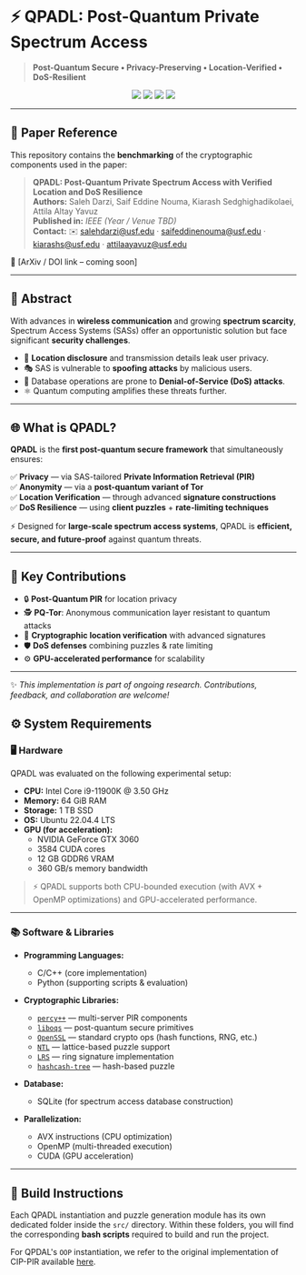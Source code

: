 # ⚡ QPADL: Post-Quantum Private Spectrum Access

> **Post-Quantum Secure • Privacy-Preserving • Location-Verified • DoS-Resilient**

<p align="center">
  <img src="https://img.shields.io/badge/crypto-post--quantum-blueviolet?style=for-the-badge" />
  <img src="https://img.shields.io/badge/security-verified-success?style=for-the-badge" />
  <img src="https://img.shields.io/badge/performance-GPU--accelerated-orange?style=for-the-badge" />
  <img src="https://img.shields.io/badge/status-research--prototype-brightgreen?style=for-the-badge" />
</p>

---

## 📄 Paper Reference

This repository contains the **benchmarking** of the cryptographic components used in the paper:

> **QPADL: Post-Quantum Private Spectrum Access with Verified Location and DoS Resilience**  
> **Authors:** Saleh Darzi, Saif Eddine Nouma, Kiarash Sedghighadikolaei, Attila Altay Yavuz  
> **Published in:** *IEEE (Year / Venue TBD)*  
> **Contact:** ✉️ salehdarzi@usf.edu · saifeddinenouma@usf.edu · kiarashs@usf.edu · attilaayavuz@usf.edu

🔗 [ArXiv / DOI link – coming soon]

---

## 📝 Abstract

With advances in **wireless communication** and growing **spectrum scarcity**, Spectrum Access Systems (SASs) offer an opportunistic solution but face significant **security challenges**.

- 📍 **Location disclosure** and transmission details leak user privacy.
- 🎭 SAS is vulnerable to **spoofing attacks** by malicious users.
- 🚨 Database operations are prone to **Denial-of-Service (DoS) attacks**.
- ⚛️ Quantum computing amplifies these threats further.

---

## 🌐 What is QPADL?

**QPADL** is the **first post-quantum secure framework** that simultaneously ensures:

✅ **Privacy** — via SAS-tailored **Private Information Retrieval (PIR)**  
✅ **Anonymity** — via a **post-quantum variant of Tor**  
✅ **Location Verification** — through advanced **signature constructions**  
✅ **DoS Resilience** — using **client puzzles** + **rate-limiting techniques**

⚡ Designed for **large-scale spectrum access systems**, QPADL is **efficient, secure, and future-proof** against quantum threats.

---

## 🚀 Key Contributions

- 🔒 **Post-Quantum PIR** for location privacy
- 🕵️ **PQ-Tor**: Anonymous communication layer resistant to quantum attacks
- 📍 **Cryptographic location verification** with advanced signatures
- 🛡️ **DoS defenses** combining puzzles & rate limiting
- ⚙️ **GPU-accelerated performance** for scalability

---

✨ *This implementation is part of ongoing research. Contributions, feedback, and collaboration are welcome!*



## ⚙️ System Requirements

### 🖥️ Hardware
QPADL was evaluated on the following experimental setup:

- **CPU:** Intel Core i9-11900K @ 3.50 GHz
- **Memory:** 64 GiB RAM
- **Storage:** 1 TB SSD
- **OS:** Ubuntu 22.04.4 LTS
- **GPU (for acceleration):**
  - NVIDIA GeForce GTX 3060
  - 3584 CUDA cores
  - 12 GB GDDR6 VRAM
  - 360 GB/s memory bandwidth

> ⚡ QPADL supports both CPU-bounded execution (with AVX + OpenMP optimizations) and GPU-accelerated performance.

---

### 📚 Software & Libraries

- **Programming Languages:**
  - C/C++ (core implementation)
  - Python (supporting scripts & evaluation)

- **Cryptographic Libraries:**
  - [`percy++`](https://github.com/brianhe/percy) — multi-server PIR components
  - [`liboqs`](https://github.com/open-quantum-safe/liboqs) — post-quantum secure primitives
  - [`OpenSSL`](https://www.openssl.org/) — standard crypto ops (hash functions, RNG, etc.)
  - [`NTL`](https://libntl.org/) — lattice-based puzzle support
  - [`LRS`](https://github.com/xyz/LRS) — ring signature implementation
  - [`hashcash-tree`](https://github.com/xyz/hashcash-tree) — hash-based puzzle

- **Database:**
  - SQLite (for spectrum access database construction)

- **Parallelization:**
  - AVX instructions (CPU optimization)
  - OpenMP (multi-threaded execution)
  - CUDA (GPU acceleration)

---

## 🚀 Build Instructions
Each QPADL instantiation and puzzle generation module has its own dedicated folder inside the `src/` directory. 
Within these folders, you will find the corresponding **bash scripts** required to build and run the project.  

For QPDAL's `OOP` instantiation, we refer to the original
implementation of CIP-PIR available [here](https://github.com/encryptogroup/cip-pir.git).
